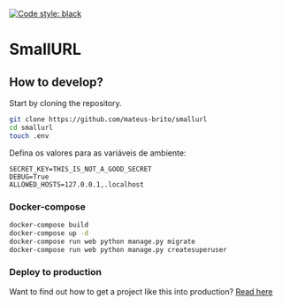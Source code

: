 [![Code style: black](https://img.shields.io/badge/code%20style-black-000000.svg)](https://github.com/psf/black)

# SmallURL

## How to develop?

Start by cloning the repository.

```bash
git clone https://github.com/mateus-brito/smallurl
cd smallurl
touch .env
```

Defina os valores para as variáveis de ambiente:

```console
SECRET_KEY=THIS_IS_NOT_A_GOOD_SECRET
DEBUG=True
ALLOWED_HOSTS=127.0.0.1,.localhost
```

### Docker-compose

```bash
docker-compose build
docker-compose up -d
docker-compose run web python manage.py migrate
docker-compose run web python manage.py createsuperuser
```

### Deploy to production

Want to find out how to get a project like this into production? [Read here](https://github.com/Mateus-Brito/deploying/blob/main/contents/dokku/django.md)